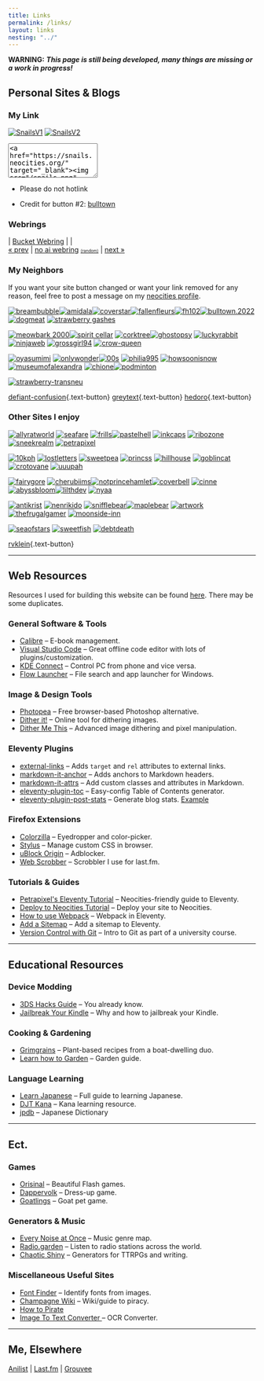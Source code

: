 ```yaml
---
title: Links
permalink: /links/
layout: links
nesting: "../"
---
```


**WARNING:** ***This page is still being developed, many things are missing or a work in progress!***

## Personal Sites & Blogs

### My Link
<div class="link-buttons">

[![SnailsV1](/images/buttons/sites/snails.png)](#) [![SnailsV2](/images/buttons/sites/snailsv2.png)](#)

<textarea class="code-textarea" style="height: 70px; width: auto;">&lt;a href="https://snails.neocities.org/" target="_blank"&gt;&lt;img src="/snails.png" alt="snails"&gt;&lt;/a&gt;</textarea>

- Please do not hotlink

- Credit for button #2: [bulltown](https://bulltown.neocities.org/)

</div>

### Webrings

<nav class="webring">
  <a href="https://webring.bucketfish.me/redirect.html?to=prev&name=snails"><i class="bi bi-arrow-left"></i></a>
  | <a class="bucket" href="https://webring.bucketfish.me"> Bucket Webring</a>
  | <a href="https://webring.bucketfish.me/redirect.html?to=random&name=snails"><i class="bi bi-shuffle"></i></a>
  | <a href="https://webring.bucketfish.me/redirect.html?to=next&name=snails"><i class="bi bi-arrow-right"></i></a>
</nav>

<nav class="webring"> 
<a href="https://baccyflap.com/noai/?prv&s=nal" target="_top">« prev</a> |
<a href="https://baccyflap.com/noai" target="_blank">no ai webring</a>
<a style="font-size:60%" href="https://baccyflap.com/noai/?rnd" target="_top">(random)</a> |
<a href="https://baccyflap.com/noai/?nxt&s=nal" target="_top">next »</a>
</nav>

### My Neighbors

If you want your site button changed or want your link removed for any reason, feel free to post a message on my [neocities profile](https://neocities.org/site/snails).

<div class="link-buttons">

[![breambubble](/images/buttons/sites/dreambubble.gif)](https://dreambubble.neocities.org/)[![amidala](/images/buttons/sites/amidala.png)](https://amidala.neocities.org/)[![coverstar](/images/buttons/sites/cloverstar.png)](https://cloverstar.neocities.org/)[![fallenfleurs](/images/buttons/sites/fallenfleurs.png)](https://fallenfleurs.neocities.org/)[![fh102](/images/buttons/sites/sephlow.gif)](https://fh102.neocities.org/)[![bulltown.2022](/images/buttons/sites/b22button.png)](https://bulltown.joejenett.com)[![dogmeat](/images/buttons/sites/doqmeat.png)](https://doqmeat.com/) [![strawberry gashes](https://i.imgur.com/V9sIpx6.gif)](https://strawberry-gashes.neocities.org) 

[![meowbark 2000](https://i.imgur.com/0dRy6ek.png)](https://meowbark2000.neocities.org)[![spirit cellar](/images/buttons/sites/spiritcellar.gif)](https://spiritcellar.neocities.org/) [![corktree](/images/buttons/sites/corktree.png)](https://corktree.neocities.org/)[![ghostopsy](/images/buttons/sites/ghostopsy.gif)](https://ghostopsy.neocities.org/) [![luckyrabbit](/images/buttons/sites/luckyrabbit.png)](https://luckyrabbit.neocities.org/) [![ninjaweb](/images/buttons/sites/ninjaweb.gif)](https://ninjaweb.neocities.org/) [![grossgirl94](/images/buttons/sites/grossgirl94.gif)](https://grossgirl94.neocities.org/) [![crow-queen](/images/buttons/sites/crow-queen.gif)](https://crow-queen.com/)

[![oyasumimi](/images/buttons/sites/oyasumimi.gif)](https://oyasumimi.neocities.org/) [![onlywonder](/images/buttons/sites/onlywonder.png)](https://onlywonder.net/)[![00s](/images/buttons/sites/00s.gif)](https://00s.neocities.org/) [![philia995](/images/buttons/sites/philia995.png)](https://philia995.neocities.org/) [![howsoonisnow](/images/buttons/sites/howsoonisnow.gif)](https://howsoonisnow.org/) [![museumofalexandra](/images/buttons/sites/xandra.png)](https://xandra.cc/) [![chione](/images/buttons/sites/chione.png)](https://chione.neocities.org/)[![podminton](/images/buttons/sites/podminton.png)](https://podminton.neocities.org/)

[![strawberry-transneu](/images/buttons/sites/strawberry-transneu.png)](https://strawberry-transneu.neocities.org/)

[defiant-confusion](https://defiant-confusion.com/){.text-button} [greytext](https://greytext.neocities.org/){.text-button} [hedoro](https://hedoro.neocities.org/){.text-button}

</div>

### Other Sites I enjoy

<div class="link-buttons">

[![allyratworld](/images/buttons/sites/allyrat.gif)](https://allyratworld.com/) [![seafare](/images/buttons/sites/seafare.png)](https://seafare.neocities.org/) [![frills](/images/buttons/sites/frills.png)](https://frills.dev/)[![pastelhell](/images/buttons/sites/pastelhell.gif)](https://pastelhello.com) [![inkcaps](/images/buttons/sites/inkcaps.gif)](https://inkcaps.neocities.org/) [![ribozone](/images/buttons/sites/ribozone.gif)](https://ribo.zone/) [![sneekrealm](/images/buttons/sites/sneeksrealm.png)](https://sneekrealm.neocities.org/) [![petrapixel](https://cdn.jsdelivr.net/gh/petracoding/petrapixel.neocities.org@latest/public/assets/img/linkback.gif)](https://petrapixel.neocities.org/)

[![10kph](/images/buttons/sites/10kph.webp)](https://karma.computer/) [![lostletters](/images/buttons/sites/LostLetters.gif)](https://lostletters.neocities.org/graphics/site_buttons/LostLetters88x31.gif) [![sweetpea](/images/buttons/sites/sweetpea.gif)](https://sweet-pea.neocities.org/) [![princss](https://princss.online/media/images/buttons/princss_button.png)](https://princss.online/) [![hillhouse](/images/buttons/sites/hillhouse.png)](https://hillhouse.neocities.org/) [![goblincat](/images/buttons/sites/goblincat.png)](https://goblincat.neocities.org/) [![crotovane](/images/buttons/sites/crotovane.gif)](https://crotovane.neocities.org/) [![uuupah](/images/buttons/sites/uuupah.png)](https://uuupah.neocities.org/) 

[![fairygore](/images/buttons/sites/fairygore.png)](https://fairygore.neocities.org/) [![cherubiims](/images/buttons/sites/cherubiims.gif)](https://cherubiims.neocities.org/)[![notprincehamlet](/images/buttons/sites/notprincehamlet.png)](https://notprincehamlet.neocities.org/)[![coverbell](/images/buttons/sites/cloverbell.gif)](https://cloverbell.neocities.org/) [![cinne](/images/buttons/sites/cinni.png)](https://cinni.net/) [![abyssbloom](/images/buttons/sites/abyssbloom.png)](https://abyssbloom.neocities.org/)[![lilthdev](/images/buttons/sites/lilithdev.gif)](https://lilithdev.neocities.org/) [![nyaa](/images/buttons/sites/nyaa.gif)](https://nyaa.neocities.org/)

[![antikrist](/images/buttons/sites/antikrist.png)](https://antikrist.lol/) [![nenrikido](https://dl.dropbox.com/s/265wg2om8bjr5g6/nenrikido_button.gif)](https://nenrikido.neocities.org) [![snifflebear](/images/buttons/sites/snifflebear.png)](https://www.snifflebear.moe/)[![maplebear](/images/buttons/sites/maplebear.gif)](https://maplebear.neocities.org/) [![artwork](/images/buttons/sites/artwork.gif)](https://artwork.neocities.org/)[![thefrugalgamer](/images/buttons/sites/frugalgamer.png)](https://www.thefrugalgamer.net/) [![moonside-inn](/images/buttons/sites/moonside.png)](https://moonside-inn.neocities.org/)

[![seaofstars](/images/buttons/sites/seaofstars.gif)](https://seaofstars.neocities.org/) [![sweetfish](/images/buttons/sites/sweetfish.png)](https://sweetfish.site/) [![debtdeath](/images/buttons/sites/debtdeath.png)](https://debtdeath.neocities.org/)

[rvklein](https://rvklein.neocities.org/){.text-button}

</div>


---

## Web Resources

Resources I used for building this website can be found [here](/site). There may be some duplicates.


### General Software & Tools

- [Calibre](https://calibre-ebook.com/) – E-book management.  
- [Visual Studio Code](https://code.visualstudio.com/) – Great offline code editor with lots of plugins/customization.  
- [KDE Connect](https://kdeconnect.kde.org/) – Control PC from phone and vice versa.  
- [Flow Launcher](https://www.flowlauncher.com/) – File search and app launcher for Windows.


### Image & Design Tools

- [Photopea](https://www.photopea.com/) – Free browser-based Photoshop alternative.  
- [Dither it!](https://ditherit.com/) – Online tool for dithering images.  
- [Dither Me This](https://doodad.dev/dither-me-this/) – Advanced image dithering and pixel manipulation.


### Eleventy Plugins

- [external-links](https://www.npmjs.com/package/@sardine/eleventy-plugin-external-links) – Adds `target` and `rel` attributes to external links.  
- [markdown-it-anchor](https://github.com/valeriangalliat/markdown-it-anchor) – Adds anchors to Markdown headers.  
- [markdown-it-attrs](https://github.com/arve0/markdown-it-attrs) – Add custom classes and attributes in Markdown.  
- [eleventy-plugin-toc](https://github.com/uncenter/eleventy-plugin-toc) – Easy-config Table of Contents generator.  
- [eleventy-plugin-post-stats](https://github.com/johnwargo/eleventy-plugin-post-stats) – Generate blog stats. [Example](https://rknight.me/blog/stats/)


### Firefox Extensions

- [Colorzilla](https://www.colorzilla.com/firefox/) – Eyedropper and color-picker.  
- [Stylus](https://addons.mozilla.org/en-US/firefox/addon/styl-us/) – Manage custom CSS in browser.  
- [uBlock Origin](https://addons.mozilla.org/en-US/firefox/addon/ublock-origin/) – Adblocker.
- [Web Scrobber](https://addons.mozilla.org/en-US/firefox/addon/web-scrobbler/) – Scrobbler I use for last.fm.


### Tutorials & Guides

- [Petrapixel's Eleventy Tutorial](https://petrapixel.neocities.org/coding/eleventy-tutorial) – Neocities-friendly guide to Eleventy.  
- [Deploy to Neocities Tutorial](https://nenrikido.neocities.org/blog/post/deploy-site/) – Deploy your site to Neocities.  
- [How to use Webpack](https://dev.to/derrickreimer/how-to-use-webpack-in-an-eleventy-project-272j) – Webpack in Eleventy.  
- [Add a Sitemap](https://11ty.recipes/recipes/add-a-sitemap/) – Add a sitemap to Eleventy.  
- [Version Control with Git](https://www.geos.ed.ac.uk/~smudd/NMDM_Course/html/version_control_git.html) – Intro to Git as part of a university course.


---

## Educational Resources

### Device Modding

- [3DS Hacks Guide](https://3ds.hacks.guide/) – You already know.  
- [Jailbreak Your Kindle](https://www.youtube.com/watch?v=Qtk7ERwlIAk&t=361s) – Why and how to jailbreak your Kindle.

### Cooking & Gardening

- [Grimgrains](https://grimgrains.com/site/home.html) – Plant-based recipes from a boat-dwelling duo.  
- [Learn how to Garden](https://dreambubble.neocities.org/garden) – Garden guide.

### Language Learning

- [Learn Japanese](https://www.tofugu.com/learn-japanese/) – Full guide to learning Japanese.  
- [DJT Kana](https://djtguide.neocities.org/kana/) – Kana learning resource.
- [jpdb](https://jpdb.io/) – Japanese Dictionary 

---

## Ect.

### Games

- [Orisinal](https://www.ferryhalim.com/orisinal/) – Beautiful Flash games.  
- [Dappervolk](https://dappervolk.com/) – Dress-up game.  
- [Goatlings](https://www.goatlings.com/) – Goat pet game.

### Generators & Music

- [Every Noise at Once](https://everynoise.com/) – Music genre map.
- [Radio.garden](https://radio.garden/) – Listen to radio stations across the world.
- [Chaotic Shiny](http://chaoticshiny.com/index.php) – Generators for TTRPGs and writing.


### Miscellaneous Useful Sites

- [Font Finder](https://www.myfonts.com/pages/whatthefont) – Identify fonts from images.  
- [Champagne Wiki](https://champagne.pages.dev/) – Wiki/guide to piracy.
- [How to Pirate](https://easyussr.neocities.org/torrenting)
- [Image To Text Converter ](https://www.onlineocr.net/) – OCR Converter.

---

## Me, Elsewhere

[Anilist](https://anilist.co/user/snails/) | [Last.fm](https://www.last.fm/user/froggf) | [Grouvee](https://www.grouvee.com/user/175297-saturnringz/)